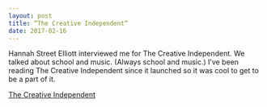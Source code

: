 ```yaml
---
layout: post
title: “The Creative Independent“
date: 2017-02-16
---
```

Hannah Street Elliott interviewed me for The Creative Independent. We talked about school and music. (Always school and music.) I’ve been reading The Creative Independent since it launched so it was cool to get to be a part of it.

[The Creative Independent](https://thecreativeindependent.com/people/spencer-tweedy-on-doing-your-own-thing/)